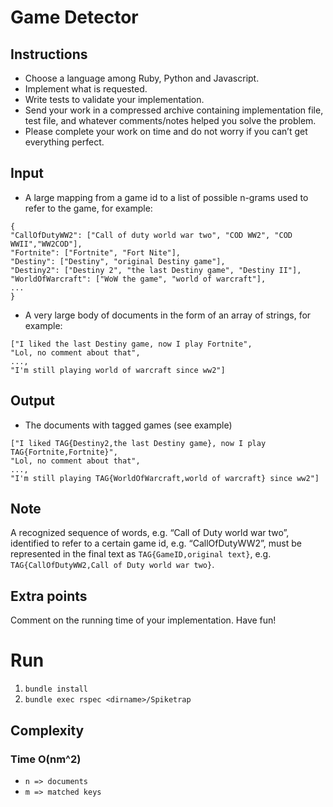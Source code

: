 # Game Detector

## Instructions
- Choose a language among Ruby, Python and Javascript.
- Implement what is requested.
- Write tests to validate your implementation.
- Send your work in a compressed archive containing implementation file, test file, and
whatever comments/notes helped you solve the problem.
- Please complete your work on time and do not worry if you can’t get everything perfect.
## Input
- A large mapping from a game id to a list of possible n-grams used to refer to the game,
for example:
```
{
"CallOfDutyWW2": ["Call of duty world war two", "COD WW2", "COD WWII","WW2COD"],
"Fortnite": ["Fortnite", "Fort Nite"],
"Destiny": ["Destiny", "original Destiny game"],
"Destiny2": ["Destiny 2", "the last Destiny game", "Destiny II"],
"WorldOfWarcraft": ["WoW the game", "world of warcraft"],
...
}
```
-  A very large body of documents in the form of an array of strings, for example:
```
["I liked the last Destiny game, now I play Fortnite",
"Lol, no comment about that",
...,
"I'm still playing world of warcraft since ww2"]
```

## Output
- The documents with tagged games (see example)
```
["I liked TAG{Destiny2,the last Destiny game}, now I play TAG{Fortnite,Fortnite}",
"Lol, no comment about that",
...,
"I'm still playing TAG{WorldOfWarcraft,world of warcraft} since ww2"]
```

## Note

A recognized sequence of words, e.g. “Call of Duty world war two”, identified to refer to a certain
game id, e.g. “CallOfDutyWW2”, must be represented in the final text as `TAG{GameID,original text}`, e.g. `TAG{CallOfDutyWW2,Call of Duty world war two}`.

## Extra points
Comment on the running time of your implementation.
Have fun!

# Run
1. `bundle install`
2.  `bundle exec rspec <dirname>/Spiketrap`

## Complexity
### Time O(nm^2)
- `n => documents`
- `m => matched keys`

